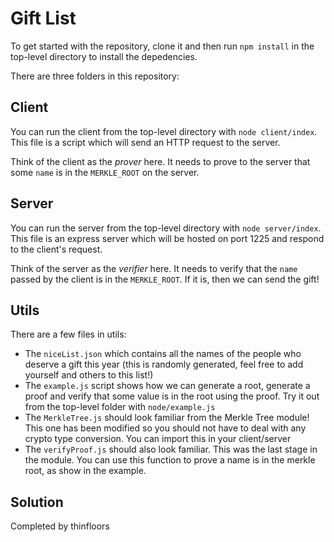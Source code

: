 # Gift List

To get started with the repository, clone it and then run `npm install` in the top-level directory to install the depedencies.

There are three folders in this repository:

## Client

You can run the client from the top-level directory with `node client/index`. This file is a script which will send an HTTP request to the server.

Think of the client as the _prover_ here. It needs to prove to the server that some `name` is in the `MERKLE_ROOT` on the server.

## Server

You can run the server from the top-level directory with `node server/index`. This file is an express server which will be hosted on port 1225 and respond to the client's request.

Think of the server as the _verifier_ here. It needs to verify that the `name` passed by the client is in the `MERKLE_ROOT`. If it is, then we can send the gift!

## Utils

There are a few files in utils:

-   The `niceList.json` which contains all the names of the people who deserve a gift this year (this is randomly generated, feel free to add yourself and others to this list!)
-   The `example.js` script shows how we can generate a root, generate a proof and verify that some value is in the root using the proof. Try it out from the top-level folder with `node/example.js`
-   The `MerkleTree.js` should look familiar from the Merkle Tree module! This one has been modified so you should not have to deal with any crypto type conversion. You can import this in your client/server
-   The `verifyProof.js` should also look familiar. This was the last stage in the module. You can use this function to prove a name is in the merkle root, as show in the example.

## Solution

Completed by thinfloors
